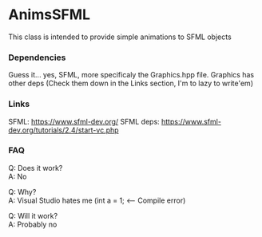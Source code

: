 # AnimsSFML

This class is intended to provide simple animations to SFML objects

### Dependencies
Guess it... yes, SFML, more specificaly the Graphics.hpp file. Graphics has other deps (Check them down in the Links section, I'm to lazy to write'em)

### Links
SFML: https://www.sfml-dev.org/
SFML deps: https://www.sfml-dev.org/tutorials/2.4/start-vc.php

### FAQ
Q: Does it work?<br>
A: No

Q: Why?<br>
A: Visual Studio hates me (int a = 1; <-- Compile error)

Q: Will it work?<br>
A: Probably no
